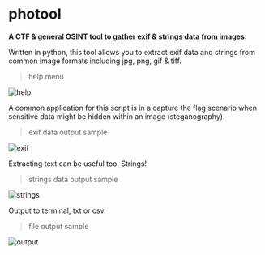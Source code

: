 # photool
**A CTF & general OSINT tool to gather exif &amp; strings data from images.**

Written in python, this tool allows you to extract exif data and strings from common image formats including jpg, png, gif & tiff.

> help menu

![help](https://github.com/jamesryla/photool/assets/58945104/76406c9a-ca29-4c8c-81bd-640ebd3356b6)

A common application for this script is in a capture the flag scenario when sensitive data might be hidden within an image (steganography).
> exif data output sample

![exif](https://github.com/jamesryla/photool/assets/58945104/d6e6f202-b9b5-450a-b3b0-99c6f75909ad)

Extracting text can be useful too. Strings!
> strings data output sample

![strings](https://github.com/jamesryla/photool/assets/58945104/3cd09533-35a0-41d4-84a8-369708fc19bc)

Output to terminal, txt or csv.
> file output sample

![output](https://github.com/jamesryla/photool/assets/58945104/9f109225-0f39-46fe-aa14-3febbdd4b0b2)
